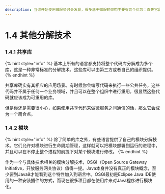 ```yaml
---
description: 当你开始使用微服务时会发现，很多基于微服的架构主要有两个优势：首先它具有较小的颗粒度，其次它能够在解决问题的方法上给与你更多的选择。
---
```


# 1.4 其他分解技术

### 1.4.1 共享库

{% hint style="info" %}
基本上所有的语言都支持将整个代码库分解成为多个库，这是一种非常标准的分解技术。这些库可以由第三方或者自己的组织提供。
{% endhint %}

共享库确实有其相应的应用场景。有时候你会编写代码来执行一些公共任务，这些代码并不属于任何一个业务领域，并且可以在整个组织中进行重用，很显然这些代码就应该成为可重用的库。

但是你还是需要很小心，如果使用共享代码来做微服务之间通信的话，那么它会成为一个耦合点。

### 1.4.2 模块

{% hint style="info" %}
除了简单的库之外，有些语言提供了自己的模块分解技术。它们允许对模块进行生命周期管理，这样就可以把模块部署到运行的进程中，并且可以在不停止整个进程的前提下对某个模块进行修改。
{% endhint %}

作为一个与具体技术相关的模块分解技术，OSGI（Open Source Gateway Initiative，开放服务网关协议）值得一提。Java本身并没有真正的模块概念，至少要到Java9才能看到这个特性加入到语言中。OSGI最初是Eclipse Java IDE使用的一种安装插件的方式，而现在很多项目都在使用库来对Java程序进行模块化。
